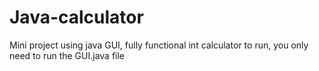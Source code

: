 # Java-calculator

Mini project using java GUI, fully functional int calculator
to run, you only need to run the GUI.java file
